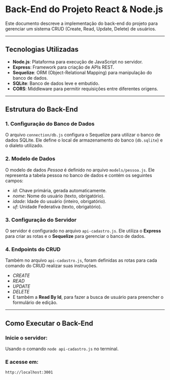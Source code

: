 # Back-End do Projeto React & Node.js

Este documento descreve a implementação do back-end do projeto para gerenciar um sistema CRUD (Create, Read, Update, Delete) de usuários.

---

## Tecnologias Utilizadas

- **Node.js**: Plataforma para execução de JavaScript no servidor.
- **Express**: Framework para criação de APIs REST.
- **Sequelize**: ORM (Object-Relational Mapping) para manipulação do banco de dados.
- **SQLite**: Banco de dados leve e embutido.
- **CORS**: Middleware para permitir requisições entre diferentes origens.

---

## Estrutura do Back-End

### 1. Configuração do Banco de Dados
O arquivo `connection/db.js` configura o Sequelize para utilizar o banco de dados SQLite.
Ele define o local de armazenamento do banco (`db.sqlite`) e o dialeto utilizado.

### 2. Modelo de Dados
O modelo de dados *Pessoa* é definido no arquivo `models/pessoa.js`.
Ele representa a tabela pessoa no banco de dados e contém os seguintes campos:

- *id*: Chave primária, gerada automaticamente.
- *nome*: Nome do usuário (texto, obrigatório).
- *idade*: Idade do usuário (inteiro, obrigatório).
- *uf*: Unidade Federativa (texto, obrigatório).

### 3. Configuração do Servidor
O servidor é configurado no arquivo `api-cadastro.js`.
Ele utiliza o **Express** para criar as rotas e o **Sequelize** para gerenciar o banco de dados.

### 4. Endpoints do CRUD
Também no arquivo `api-cadastro.js`, foram definidas as rotas para cada comando do CRUD realizar suas instruções.

- *CREATE*
- *READ*
- *UPDATE*
- *DELETE*
- E também a **Read By Id**, para fazer a busca de usuário para preencher o formulário de edição.

---

## Como Executar o Back-End

### Inicie o servidor:
Usando o comando `node api-cadastro.js` no terminal.

### E acesse em:
`http://localhost:3001`